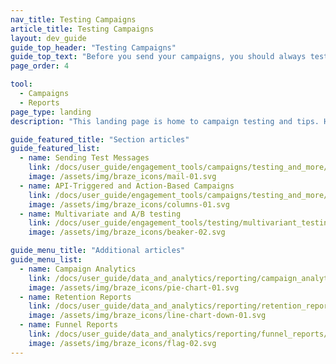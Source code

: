 ```yaml
---
nav_title: Testing Campaigns
article_title: Testing Campaigns
layout: dev_guide
guide_top_header: "Testing Campaigns"
guide_top_text: "Before you send your campaigns, you should always test your messages. After, you should always look at the results to ensure your campaign went well and will affect your future campaigns positively.<br><br> Here, you can find resources on testing campaigns, such as sending test messages and performing A/B testing."
page_order: 4

tool: 
  - Campaigns
  - Reports
page_type: landing
description: "This landing page is home to campaign testing and tips. Here, you can find resources on testing campaigns, such as sending test messages, performing A/B testing, and more."

guide_featured_title: "Section articles"
guide_featured_list:
  - name: Sending Test Messages
    link: /docs/user_guide/engagement_tools/campaigns/testing_and_more/sending_test_messages/
    image: /assets/img/braze_icons/mail-01.svg
  - name: API-Triggered and Action-Based Campaigns
    link: /docs/user_guide/engagement_tools/campaigns/testing_and_more/triggered_action_based/
    image: /assets/img/braze_icons/columns-01.svg
  - name: Multivariate and A/B testing
    link: /docs/user_guide/engagement_tools/testing/multivariant_testing/
    image: /assets/img/braze_icons/beaker-02.svg

guide_menu_title: "Additional articles"
guide_menu_list:
  - name: Campaign Analytics
    link: /docs/user_guide/data_and_analytics/reporting/campaign_analytics/
    image: /assets/img/braze_icons/pie-chart-01.svg
  - name: Retention Reports
    link: /docs/user_guide/data_and_analytics/reporting/retention_reports/
    image: /assets/img/braze_icons/line-chart-down-01.svg
  - name: Funnel Reports
    link: /docs/user_guide/data_and_analytics/reporting/funnel_reports/
    image: /assets/img/braze_icons/flag-02.svg
---
```


